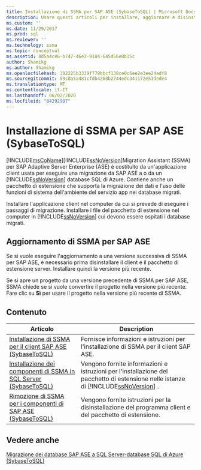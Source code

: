 ```yaml
---
title: Installazione di SSMA per SAP ASE (SybaseToSQL) | Microsoft Docs
description: Usare questi articoli per installare, aggiornare e disinstallare SQL Server Migration Assistant per SAP ASE, che include un'applicazione client e un pacchetto di estensione.
ms.custom: ''
ms.date: 11/29/2017
ms.prod: sql
ms.reviewer: ''
ms.technology: ssma
ms.topic: conceptual
ms.assetid: 8d5a4ce6-b747-46e3-9184-645d56e8b35c
author: Shamikg
ms.author: Shamikg
ms.openlocfilehash: 302225b3339f779bbcf138ce0c6ee2e3ee24adf8
ms.sourcegitcommit: 59cda5a481cfdb4268b2744edc341172e53dede4
ms.translationtype: MT
ms.contentlocale: it-IT
ms.lasthandoff: 06/02/2020
ms.locfileid: "84292907"
---
```

# <a name="installing-ssma-for-sap-ase-sybasetosql"></a>Installazione di SSMA per SAP ASE (SybaseToSQL)
[!INCLUDE[msCoName](../../includes/msconame_md.md)][!INCLUDE[ssNoVersion](../../includes/ssnoversion-md.md)]Migration Assistant (SSMA) per SAP Adaptive Server Enterprise (ASE) è costituito da un'applicazione client usata per eseguire una migrazione da SAP ASE a o da un [!INCLUDE[ssNoVersion](../../includes/ssnoversion-md.md)] database SQL di Azure. Contiene anche un pacchetto di estensione che supporta la migrazione dei dati e l'uso delle funzioni di sistema dell'ambiente del servizio app nei database migrati.  
  
Installare l'applicazione client nel computer da cui si prevede di eseguire i passaggi di migrazione. Installare i file del pacchetto di estensione nel computer in [!INCLUDE[ssNoVersion](../../includes/ssnoversion-md.md)] cui devono essere ospitati i database migrati.  
  
## <a name="upgrading-ssma-for-sap-ase"></a>Aggiornamento di SSMA per SAP ASE  
Se si vuole eseguire l'aggiornamento a una versione successiva di SSMA per SAP ASE, è necessario prima disinstallare il client e il pacchetto di estensione server. Installare quindi la versione più recente.  
  
Se si apre un progetto da una versione precedente di SSMA per SAP ASE, SSMA chiede se si vuole convertire il progetto nella versione più recente. Fare clic su **Sì** per usare il progetto nella versione più recente di SSMA.  
  
## <a name="contents"></a>Contenuto  
  
|Articolo|Description|  
|---------|---------------|  
|[Installazione di SSMA per il client SAP ASE &#40;SybaseToSQL&#41;](../../ssma/sybase/installing-ssma-for-sybase-client-sybasetosql.md)|Fornisce informazioni e istruzioni per l'installazione di SSMA per il client SAP ASE.|  
|[Installazione dei componenti di SSMA in SQL Server &#40;SybaseToSQL&#41;](../../ssma/sybase/installing-ssma-components-on-sql-server-sybasetosql.md)|Vengono fornite informazioni e istruzioni per l'installazione del pacchetto di estensione nelle istanze di [!INCLUDE[ssNoVersion](../../includes/ssnoversion-md.md)] .|  
|[Rimozione di SSMA per i componenti di SAP ASE &#40;SybaseToSQL&#41;](../../ssma/sybase/removing-ssma-for-sybase-components-sybasetosql.md)|Vengono fornite istruzioni per la disinstallazione del programma client e del pacchetto di estensione.|  
  
## <a name="see-also"></a>Vedere anche  
[Migrazione dei database SAP ASE a SQL Server-database SQL di Azure &#40;SybaseToSQL&#41;](../../ssma/sybase/migrating-sybase-ase-databases-to-sql-server-azure-sql-db-sybasetosql.md)  
